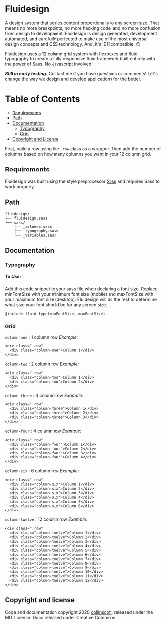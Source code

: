 # Fluidesign

A design system that scales content proportionally to any screen size.
That means no more breakpoints, no more hacking code, and no more confusion from design to development. Fluidesign is design generated, development automated, and carefully perfected to make use of the most universal design concepts and CSS technology.
And, it's IE11 compatible. :smirk:

Fluidesign uses a 12 column grid system with flexboxes and fluid typography to create a fully responsive fluid framework built entirely with the power of Sass. No Javascript involved!

**_Still in early testing._**
Contact me if you have questions or comments! Let's change the way we design and develop applications for the better.

# Table of Contents

- [Requirements](#requirements)
- [Path](#path)
- [Documentation](#documentation)
  - [Typography](#typography)
  - [Grid](#grid)
- [Copyright and License](#copyright-license)

First, build a row using the `.row` class as a wrapper.
Then add the number of columns based on how many columns you want in your 12 column grid.

## Requirements

Fluidesign was built using the style preprocessor [Sass](https://sass-lang.com) and requires Sass to work properly.

## Path

```
fluidesign/
├── fluidesign.sass
└── sass/
    ├── _columns.sass
    ├── _typography.sass
    └── _variables.sass
```

## Documentation

### Typography

##### To Use:

Add this code snippet to your sass file when declaring a font size. Replace minFontSize with your minimum font size (mobile) and maxFontSize with your maximum font size (desktop). Fluidesign will do the rest to determine what size your font should be for any screen size.

`@include fluid-type(minFontSize, maxFontSize)`

### Grid

`column-one` : 1 column row
_Example:_

```
<div class=".row"
  <div class="column-one">Column 1</div>
</div>
```

`column-two` : 2 column row
_Example:_

```
<div class=".row"
  <div class="column-two">Column 1</div>
  <div class="column-two">Column 2</div>
</div>
```

`column-three` : 3 column row
_Example:_

```
<div class=".row"
  <div class="column-three">Column 1</div>
  <div class="column-three">Column 2</div>
  <div class="column-three">Column 3</div>
</div>
```

`column-four` : 4 column row
_Example:_

```
<div class=".row"
  <div class="column-four">Column 1</div>
  <div class="column-four">Column 2</div>
  <div class="column-four">Column 3</div>
  <div class="column-four">Column 4</div>
</div>
```

`column-six` : 6 column row
_Example:_

```
<div class=".row"
  <div class="column-six">Column 1</div>
  <div class="column-six">Column 2</div>
  <div class="column-six">Column 3</div>
  <div class="column-six">Column 4</div>
  <div class="column-six">Column 5</div>
  <div class="column-six">Column 6</div>
</div>
```

`column-twelve` : 12 column row
_Example:_

```
<div class=".row"
  <div class="column-twelve">Column 1</div>
  <div class="column-twelve">Column 2</div>
  <div class="column-twelve">Column 3</div>
  <div class="column-twelve">Column 4</div>
  <div class="column-twelve">Column 5</div>
  <div class="column-twelve">Column 6</div>
  <div class="column-twelve">Column 7</div>
  <div class="column-twelve">Column 8</div>
  <div class="column-twelve">Column 9</div>
  <div class="column-twelve">Column 10</div>
  <div class="column-twelve">Column 11</div>
  <div class="column-twelve">Column 12</div>
</div>
```

## Copyright and license

Code and documentation copyright 2020 [collinscott](http://www.collinscott.com), released under the MIT License. Docs released under Creative Commons.
